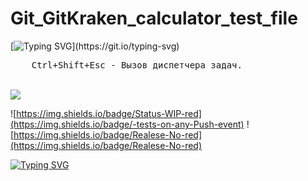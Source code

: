 # Git_GitKraken_calculator_test_file

[![Typing SVG](https://readme-typing-svg.herokuapp.com?color=%2336BCF7&lines=Status+of+Last+Deployment:)](https://git.io/typing-svg)

<pre>
    <kbd>Ctrl</kbd>+<kbd>Shift</kbd>+<kbd>Esc</kbd> - Вызов диспетчера задач.
</pre> 

<br>
<img src="https://github.com/21092004Goda/Git_GitKraken_calculator_test_file/workflows/Run-tests-on-any-Push-event/badge.svg?branch-master"><br>

![https://img.shields.io/badge/Status-WIP-red](https://img.shields.io/badge/-tests-on-any-Push-event) ![https://img.shields.io/badge/Realese-No-red](https://img.shields.io/badge/Realese-No-red)

[![Typing SVG](https://readme-typing-svg.herokuapp.com?color=%2332BCF7&lines=001010010100011101110010001000110001000010010010001000010101100010110110110101000011101111110011101110101111010111111011101011101100110101100101010101001010111010111010101011010101010100101010101010101111010101000111010110101010101100110101010101001011010110101000011101101111110001000010000010111010100)](https://git.io/typing-svg)

